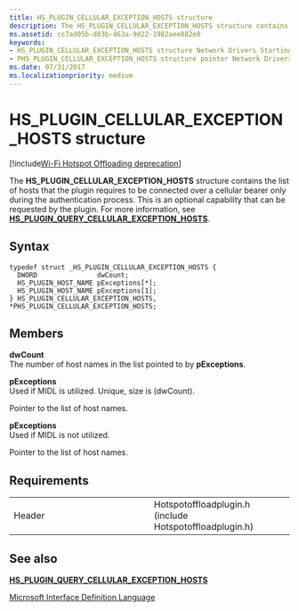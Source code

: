 ```yaml
---
title: HS_PLUGIN_CELLULAR_EXCEPTION_HOSTS structure
description: The HS_PLUGIN_CELLULAR_EXCEPTION_HOSTS structure contains the list of hosts that the plugin requires to be connected over a cellular bearer only during the authentication process.
ms.assetid: cc7ad05b-d03b-463a-9d22-1982aee882e8
keywords: 
- HS_PLUGIN_CELLULAR_EXCEPTION_HOSTS structure Network Drivers Starting with Windows Vista
- PHS_PLUGIN_CELLULAR_EXCEPTION_HOSTS structure pointer Network Drivers Starting with Windows Vista
ms.date: 07/31/2017
ms.localizationpriority: medium
---
```


# HS\_PLUGIN\_CELLULAR\_EXCEPTION\_HOSTS structure

[!include[Wi-Fi Hotspot Offloading deprecation](wi-fi-hotspot-offloading-deprecation.md)]


The **HS\_PLUGIN\_CELLULAR\_EXCEPTION\_HOSTS** structure contains the list of hosts that the plugin requires to be connected over a cellular bearer only during the authentication process. This is an optional capability that can be requested by the plugin. For more information, see [**HS\_PLUGIN\_QUERY\_CELLULAR\_EXCEPTION\_HOSTS**](hs-plugin-query-cellular-exception-hosts.md).

Syntax
------

```ManagedCPlusPlus
typedef struct _HS_PLUGIN_CELLULAR_EXCEPTION_HOSTS {
  DWORD               dwCount;
  HS_PLUGIN_HOST_NAME pExceptions[*];
  HS_PLUGIN_HOST_NAME pExceptions[1];
} HS_PLUGIN_CELLULAR_EXCEPTION_HOSTS, *PHS_PLUGIN_CELLULAR_EXCEPTION_HOSTS;
```

Members
-------

**dwCount**  
The number of host names in the list pointed to by **pExceptions**.

**pExceptions**  
Used if MIDL is utilized. Unique, size is (dwCount).

Pointer to the list of host names.

**pExceptions**  
Used if MIDL is not utilized.

Pointer to the list of host names.

Requirements
------------

<table>
<colgroup>
<col width="50%" />
<col width="50%" />
</colgroup>
<tbody>
<tr class="odd">
<td><p>Header</p></td>
<td>Hotspotoffloadplugin.h (include Hotspotoffloadplugin.h)</td>
</tr>
</tbody>
</table>

## See also


[**HS\_PLUGIN\_QUERY\_CELLULAR\_EXCEPTION\_HOSTS**](hs-plugin-query-cellular-exception-hosts.md)

[Microsoft Interface Definition Language](/windows/desktop/Midl/midl-start-page)

 

